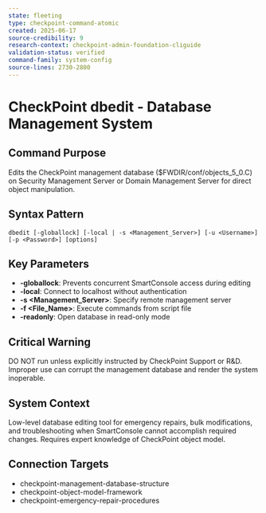 ```yaml
---
state: fleeting
type: checkpoint-command-atomic
created: 2025-06-17
source-credibility: 9
research-context: checkpoint-admin-foundation-cliguide
validation-status: verified
command-family: system-config
source-lines: 2730-2800
---
```


# CheckPoint dbedit - Database Management System

## Command Purpose
Edits the CheckPoint management database ($FWDIR/conf/objects_5_0.C) on Security Management Server or Domain Management Server for direct object manipulation.

## Syntax Pattern
```
dbedit [-globallock] [-local | -s <Management_Server>] [-u <Username>] [-p <Password>] [options]
```

## Key Parameters
- **-globallock**: Prevents concurrent SmartConsole access during editing
- **-local**: Connect to localhost without authentication
- **-s <Management_Server>**: Specify remote management server
- **-f <File_Name>**: Execute commands from script file
- **-readonly**: Open database in read-only mode

## Critical Warning
DO NOT run unless explicitly instructed by CheckPoint Support or R&D. Improper use can corrupt the management database and render the system inoperable.

## System Context
Low-level database editing tool for emergency repairs, bulk modifications, and troubleshooting when SmartConsole cannot accomplish required changes. Requires expert knowledge of CheckPoint object model.

## Connection Targets
- checkpoint-management-database-structure
- checkpoint-object-model-framework
- checkpoint-emergency-repair-procedures